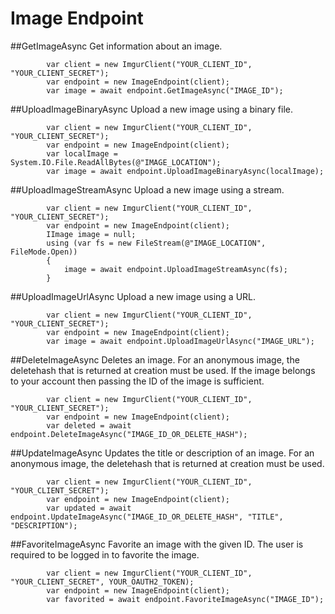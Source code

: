 # Image Endpoint

##GetImageAsync
Get information about an image.

            var client = new ImgurClient("YOUR_CLIENT_ID", "YOUR_CLIENT_SECRET");
            var endpoint = new ImageEndpoint(client);
            var image = await endpoint.GetImageAsync("IMAGE_ID");

##UploadImageBinaryAsync
Upload a new image using a binary file.

            var client = new ImgurClient("YOUR_CLIENT_ID", "YOUR_CLIENT_SECRET");
            var endpoint = new ImageEndpoint(client);
            var localImage = System.IO.File.ReadAllBytes(@"IMAGE_LOCATION");
            var image = await endpoint.UploadImageBinaryAsync(localImage);

##UploadImageStreamAsync
Upload a new image using a stream.

            var client = new ImgurClient("YOUR_CLIENT_ID", "YOUR_CLIENT_SECRET");
            var endpoint = new ImageEndpoint(client);
            IImage image = null;
			using (var fs = new FileStream(@"IMAGE_LOCATION", FileMode.Open))
            {
                image = await endpoint.UploadImageStreamAsync(fs);
            }

##UploadImageUrlAsync
Upload a new image using a URL.

            var client = new ImgurClient("YOUR_CLIENT_ID", "YOUR_CLIENT_SECRET");
            var endpoint = new ImageEndpoint(client);
            var image = await endpoint.UploadImageUrlAsync("IMAGE_URL");

##DeleteImageAsync
Deletes an image. For an anonymous image, the deletehash that is returned at creation must be used.
If the image belongs to your account then passing the ID of the image is sufficient.

            var client = new ImgurClient("YOUR_CLIENT_ID", "YOUR_CLIENT_SECRET");
            var endpoint = new ImageEndpoint(client);
            var deleted = await endpoint.DeleteImageAsync("IMAGE_ID_OR_DELETE_HASH");

##UpdateImageAsync
Updates the title or description of an image. 
For an anonymous image, the deletehash that is returned at creation must be used.

            var client = new ImgurClient("YOUR_CLIENT_ID", "YOUR_CLIENT_SECRET");
            var endpoint = new ImageEndpoint(client);
            var updated = await endpoint.UpdateImageAsync("IMAGE_ID_OR_DELETE_HASH", "TITLE", "DESCRIPTION");

##FavoriteImageAsync
Favorite an image with the given ID. The user is required to be logged in to favorite the image.

            var client = new ImgurClient("YOUR_CLIENT_ID", "YOUR_CLIENT_SECRET", YOUR_OAUTH2_TOKEN);
            var endpoint = new ImageEndpoint(client);
            var favorited = await endpoint.FavoriteImageAsync("IMAGE_ID");
